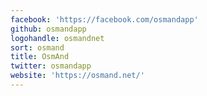 ```yaml
---
facebook: 'https://facebook.com/osmandapp'
github: osmandapp
logohandle: osmandnet
sort: osmand
title: OsmAnd
twitter: osmandapp
website: 'https://osmand.net/'
---
```

